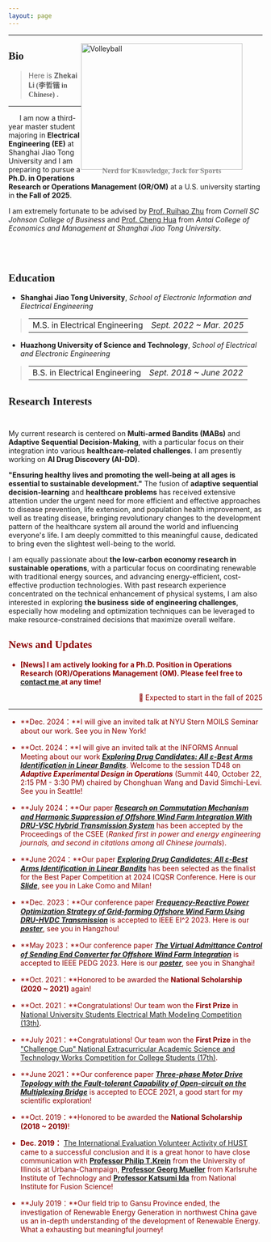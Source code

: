 ```yaml
---
layout: page
---
```

------------------------------------------------------------


## <font face="Verdana">Bio</font><br/>

<!--Link：https://www.jianshu.com/p/82182f3587e1-->


<!-- <body><img src="https://lizhekai.com/lizhekai.jpg" width = "300" height = "250" alt="Volleyball" align=right /></body> -->

<style>
    figure {
        float: right;
        margin-left: 0px;
        margin-top: -55px;
        /* margin-bottom: 10px; */
    }

    figcaption {
        font-family: 'Georgia', serif;
        font-size: 15px; 
        color: #888;
        text-align: center; 
        font-weight: bold;
        margin-top: -6px;
        /* margin-bottom: 100px; */
    }

    figcaption:before {
        content: none !important;
    }
</style>

<figure>
    <img src="https://lizhekai.com/lizhekai.jpg" width="320" height="250" alt="Volleyball" />
    <figcaption>Nerd for Knowledge, Jock for Sports</figcaption>
</figure>





<!--style='BORDER-RIGHT:#ADADAD 2px solid;
BORDER-TOP:#ADADAD 2px solid;
BORDER-LEFT:#ADADAD 2px solid;
BORDER-BOTTOM:#ADADAD 2px solid;'-->

<!--
<style>
html,body {
     width: 100%;
     height: 100%;
     margin: 0;
     padding: 0;
}

body {
    min-width: 1024px;
    min-height: 600px;
    user-select: text; /* Don't select the text while dragging the page with the mouse */
}

#main {
    width: 100%;
    height: 100%;
}
</style>
-->

<!-- Practice for picture hovering-->
<!--
<html lang="en">
<head>
    <meta charset="UTF-8">
    <meta http-equiv="X-UA-Compatible" content="IE=edge">
    <meta name="viewport" content="width=device-width, initial-scale=1.0">
    <title>Document</title>
    <style>
        .nav a {
            display: inline-block;
            width: 908px;
            height: 1196px;
            background-color: #fff;
            text-align: center;
            line-height: 48px;
            color: #fff;
            text-decoration: none;
        }
        .nav .bg1 {
            background: url(lizhekai.jpg)no-repeat;
        }
        .nav .bg1:hover{
            background-image: url(images/lizhekai_3.jpg);
        }
    </style>

</head>
<body>
    <div class="nav">
        <a href="#" class="bg1"></a>
    </div>
</body>
</html>
-->

> Here is  **Zhekai Li <font face="NSimSun" style="font-style:normal;">(李哲锴 in Chinese)</font>  .<br/>**

------
<!--<br/>&nbsp;-->
&emsp;&nbsp;&nbsp;I am now a third-year master student majoring in **Electrical Engineering (EE)** at Shanghai Jiao Tong University and I am preparing to pursue a **Ph.D. in Operations Research or Operations Management (OR/OM)** at a U.S. university starting in **the Fall of 2025**.

I am extremely fortunate to be advised by [Prof. Ruihao Zhu](https://sha.cornell.edu/faculty-research/faculty/rz383/) from *Cornell SC Johnson College of Business* and [Prof. Cheng Hua](https://www.acem.sjtu.edu.cn/faculty/huacheng.html) from *Antai College of Economics and Management at Shanghai Jiao Tong University*.

<!--Besides, I also got the rare oppertunity to be mentored by xxx, researching the xxx.-->

<!-- Here is [my Curriculum Vitae](https://lizhekai.com/file/CV_ZhekaiLI_English.pdf).<br/><br/> -->

<!-- [[中文简历]](https://lizhekai.com/file/CV_ZhekaiLI_Chinese.pdf) -->

<br/><br/>
## <font face="Verdana">Education</font><br/>

- **Shanghai Jiao Tong University**, *School of Electronic Information and Electrical Engineering*
<blockquote>
  <table style="width: 100%; border-collapse: collapse;" cellpadding="0" cellspacing="0">
    <tr>
      <!-- <td style="border: none; text-align: left;">Studying for a master's degree;&nbsp;&nbsp;<em>GPA: 3.94 / 4.00 (2/114)</em></td> -->
      <td style="border: none; text-align: left;">M.S. in Electrical Engineering</td>
      <td style="border: none; text-align: right;"><em>Sept. 2022 ~ Mar. 2025</em></td>
    </tr>
  </table>
</blockquote>


- **Huazhong University of Science and Technology**, *School of Electrical and Electronic Engineering*
<blockquote>
  <table style="width: 100%; border-collapse: collapse;" cellpadding="0" cellspacing="0">
    <tr>
      <!-- <td style="border: none; text-align: left;">Bachelor's degree;&nbsp;&nbsp;<em>GPA: 3.94 / 4.00 (Top 1%)</em></td> -->
      <td style="border: none; text-align: left;">B.S. in Electrical Engineering</td>
      <td style="border: none; text-align: right;"><em>Sept. 2018 ~ June 2022</em></td>
    </tr>
  </table>
</blockquote>

## <font face="Verdana">Research Interests</font><br/><br/>

 <!--&emsp;&nbsp;&nbsp;My current research focuses on the topology, control, converter modeling, and stability analysis of the MMC-based HVDC system with wind farm integration. I am presently working on the **Grid Forming Converter** and its applications in the **VSC-HVDC Based Segmented System with Large Capacity Renewable Energy Integration**. 
 The integration of **Renewable Energy** has received extensive attention under the global trend of environmental protection as well as low carbonization, bringing revolutionary changes to the development pattern of the whole world's electric industry and influencing everyone's life.  I wish to devote my talent to this meaningful cause and bring well-being to society.<br/>&nbsp;-->

My current research is centered on **Multi-armed Bandits (MABs)** and **Adaptive Sequential Decision-Making**, with a particular focus on their integration into various **healthcare-related challenges**. I am presently working on **AI Drug Discovery (AI-DD)**.
 <!-- and **ambulance dispatch** -->

 **"Ensuring healthy lives and promoting the well-being at all ages is essential to sustainable development."** The fusion of **adaptive sequential decision-learning** and **healthcare problems** has received extensive attention under the urgent need for more efficient and effective approaches to disease prevention, life extension, and population health improvement, as well as treating disease, bringing revolutionary changes to the development pattern of the healthcare system all around the world and influencing everyone's life. I am deeply committed to this meaningful cause, dedicated to bring even the slightest well-being to the world.<br/>

 I am equally passionate about **the low-carbon economy research in sustainable operations**, with a particular focus on coordinating renewable with traditional energy sources, and advancing energy-efficient, cost-effective production technologies. With past research experience concentrated on the technical enhancement of physical systems, I am also interested in exploring **the business side of engineering challenges**, especially how modeling and optimization techniques can be leveraged to make resource-constrained decisions that maximize overall welfare.

## <font color='#8B0000'><font face="Verdana">News and Updates</font><br/> 

<div style='display: none'>
- **<font color='#8B0000'>[News]</font> I am looking for a Research Assistant Position in Electrical Engineering (EE) related to the Grid Forming Converter and its applications in VSC-HVDC Based Segmented System with Large Capacity Renewable Energy Integration!**
<div align = right>&#127796;&nbsp;Remote from July 2023 and offline from July 2024</div>
</div>

- **<font color='#8B0000'>[News]</font> I am actively looking for a Ph.D. Position in Operations Research (OR)/Operations Management (OM). Please feel free to** <a href= "mailto:zhekai_li@outlook.com"> **<u>contact me</u>** </a> **at any time!**
<div align = right>&#127796;&nbsp;Expected to start in the fall of 2025</div>



------------------------------------------------------------------

- <span style="color:#8B0000;"> **Dec. 2024：**I will give an invited talk at NYU Stern MOILS Seminar about our work. See you in New York! </span>

- <span style="color:#8B0000;"> **Oct. 2024：**I will give an invited talk at the INFORMS Annual Meeting about our work [***Exploring Drug Candidates: All ε-Best Arms Identification in Linear Bandits***](xxx). Welcome to the session TD48 on ***Adaptive Experimental Design in Operations*** (Summit 440, October 22, 2:15 PM - 3:30 PM) chaired by Chonghuan Wang and David Simchi-Levi. See you in Seattle! </span>

- **July 2024：**Our paper [***Research on Commutation Mechanism and Harmonic Suppression of Offshore Wind Farm Integration With DRU-VSC Hybrid Transmission System***](xxx) has been accepted by the Proceedings of the CSEE (*Ranked first in power and energy engineering journals, and second in citations among all Chinese journals*).

<!-- - **June 2024：**Our paper [***Exploring Drug Candidates: All ε-Best Arms Identification in Linear Bandits***](xxx) has been selected as the finalist for the Best Paper Competition at 2024 ICQSR Conference. Here is our [***Slide***](https://lizhekai.com/poster_and_oral/xxx), see you in Lake Como and Milan! -->

- <span style="color:#8B0000;"> **June 2024：**Our paper [***Exploring Drug Candidates: All ε-Best Arms Identification in Linear Bandits***](xxx) has been selected as the finalist for the Best Paper Competition at 2024 ICQSR Conference. Here is our [***Slide***](https://lizhekai.com/poster_and_oral/xxx), see you in Lake Como and Milan!</span>

- **Dec. 2023：**Our conference paper [***Frequency-Reactive Power Optimization Strategy of Grid-forming Offshore Wind Farm Using DRU-HVDC Transmission***](https://lizhekai.com/mypaper/EI223_Frequency-ReactivePowerOptimizationStrategyofGrid-formingOffshoreWindFarmUsingDRU-HVDCTransmission.pdf) is accepted to IEEE EI^2 2023. Here is our [***poster***](https://lizhekai.com/poster_and_oral/IEEE_EI2_2023-Poster.pdf), see you in Hangzhou!

- **May 2023：**Our conference paper [***The Virtual Admittance Control of Sending End Converter for Offshore Wind Farm Integration***](https://lizhekai.com/mypaper/PEDG23_ResearchonVirtualAdmittanceControlStrategy.pdf) is accepted to IEEE PEDG 2023. Here is our [***poster***](https://lizhekai.com/poster_and_oral/IEEE_PEDG_2023-Poster.pdf), see you in Shanghai! 

<!-- - **Oct. 2021：**Honored to be awarded the [**National Scholarship (2020 ~ 2021)** again](https://mp.weixin.qq.com/s/QbRVy8weyYX8UtGLIQvx0w)! -->
- **Oct. 2021：**Honored to be awarded the **National Scholarship (2020 ~ 2021)** again!

- **Oct. 2021：**Congratulations! Our team won the **First Prize** in [National University Students Electrical Math Modeling Competition (13th)](https://lizhekai.com/file/2401_QuestionA_CSEE_Modeling.pdf).

- **July 2021：**Congratulations! Our team won the **First Prize** in the ["Challenge Cup" National Extracurricular Academic Science and Technology Works Competition for College Students (17th)](https://mp.weixin.qq.com/s/ZobAxUZ71jGbOV4LhYBiIQ).

- **June 2021：**Our conference paper [***Three-phase Motor Drive Topology with the Fault-tolerant Capability of Open-circuit on the Multiplexing Bridge***](https://lizhekai.com/mypaper/ECCE21_Three-phaseMotorDriveTopologywiththeFault-tolerantCapability.pdf) is accepted to ECCE 2021, a good start for my scientific exploration!

<!-- - **Oct. 2019：**Honored to be awarded the [**National Scholarship (2018 ~ 2019)**](https://mp.weixin.qq.com/s/3hfo7MoAAi7Xte2C3pTVIA)! -->
- **Oct. 2019：**Honored to be awarded the **National Scholarship (2018 ~ 2019)**!

- **Dec. 2019：** [The International Evaluation Volunteer Activity of HUST](https://mp.weixin.qq.com/s/KX8FzfcE5yZikgJx7DlblQ) came to a successful conclusion and it is a great honor to have close communication with [**Professor Philip T.Krein**](https://ece.illinois.edu/about/directory/faculty/krein) from the University of Illinois at Urbana-Champaign, [**Professor Georg Mueller**](https://www.healthtech.kit.edu/deutsch/112_247.php) from Karlsruhe 
Institute of Technology and [**Professor Katsumi Ida**](https://unit.nifs.ac.jp/research/archives/staff/ida-katsumi_eng?lang=eng&unit=unit03&paper=IdaKatsumi) from National Institute for Fusion Science!

- **July 2019：**Our field trip to Gansu Province ended, the investigation of Renewable Energy Generation in northwest China gave us an in-depth understanding of the development of Renewable Energy. What a exhausting but meaningful journey!
